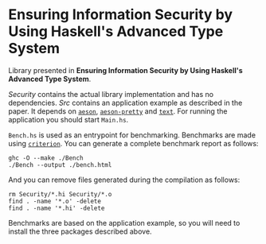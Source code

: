 # Ensuring Information Security by Using Haskell's Advanced Type System
Library presented in **Ensuring Information Security by Using Haskell's Advanced Type System**. 

*Security* contains the actual library implementation and has no dependencies. *Src* contains an application example as described in the paper. It depends on [`aeson`](https://hackage.haskell.org/package/aeson), [`aeson-pretty`](https://hackage.haskell.org/package/aeson-pretty) and [`text`](https://hackage.haskell.org/package/text). For running the application you should start `Main.hs`. 

`Bench.hs` is used as an entrypoint for benchmarking. Benchmarks are made using [`criterion`](https://hackage.haskell.org/package/criterion). You can generate a complete benchmark report as follows:

    ghc -O --make ./Bench
    ./Bench --output ./bench.html

And you can remove files generated during the compilation as follows:

    rm Security/*.hi Security/*.o
    find . -name '*.o' -delete
    find . -name '*.hi' -delete

Benchmarks are based on the application example, so you will need to install the three packages described above.
